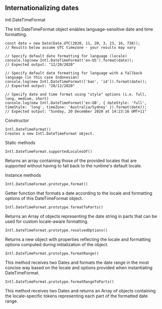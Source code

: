 ## Internationalizing dates

 Intl.DateTimeFormat

The Intl.DateTimeFormat object enables language-sensitive date and time formatting.
```
const date = new Date(Date.UTC(2020, 11, 20, 3, 23, 16, 738));
// Results below assume UTC timezone - your results may vary

// Specify default date formatting for language (locale)
console.log(new Intl.DateTimeFormat('en-US').format(date));
// Expected output: "12/20/2020"

// Specify default date formatting for language with a fallback language (in this case Indonesian)
console.log(new Intl.DateTimeFormat(['ban', 'id']).format(date));
// Expected output: "20/12/2020"

// Specify date and time format using "style" options (i.e. full, long, medium, short)
console.log(new Intl.DateTimeFormat('en-GB', { dateStyle: 'full', timeStyle: 'long', timeZone: 'Australia/Sydney' }).format(date));
// Expected output: "Sunday, 20 December 2020 at 14:23:16 GMT+11"
```
Constructor
```
Intl.DateTimeFormat()
Creates a new Intl.DateTimeFormat object.
```
Static methods
```
Intl.DateTimeFormat.supportedLocalesOf()
```
Returns an array containing those of the provided locales that are supported without having to fall back to the runtime's default locale.

Instance methods
```
Intl.DateTimeFormat.prototype.format()
```
Getter function that formats a date according to the locale and formatting options of this DateTimeFormat object.
```
Intl.DateTimeFormat.prototype.formatToParts()
```
Returns an Array of objects representing the date string in parts that can be used for custom locale-aware formatting.
```
Intl.DateTimeFormat.prototype.resolvedOptions()
```
Returns a new object with properties reflecting the locale and formatting options computed during initialization of the object.
```
Intl.DateTimeFormat.prototype.formatRange()
```
This method receives two Dates and formats the date range in the most concise way based on the locale and options provided when instantiating DateTimeFormat.
```
Intl.DateTimeFormat.prototype.formatRangeToParts()
```
This method receives two Dates and returns an Array of objects containing the locale-specific tokens representing each part of the formatted date range.